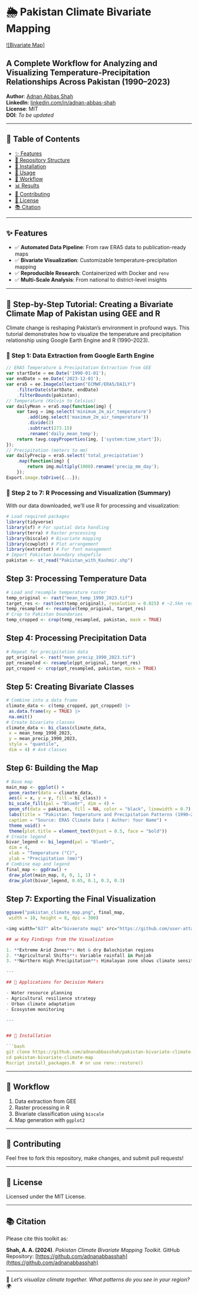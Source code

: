 
# 🌦️ Pakistan Climate Bivariate Mapping 


[![Bivariate Map]](https://github.com/adnanabbasshah/Bivariate-Map-/blob/main/bivaerate%20map1.png?raw=true)


## A Complete Workflow for Analyzing and Visualizing Temperature-Precipitation Relationships Across Pakistan (1990–2023)

**Author**: [Adnan Abbas Shah](https://github.com/adnanabbasshah)  
**LinkedIn**: [linkedin.com/in/adnan-abbas-shah](https://www.linkedin.com/in/adnan-abbas-shah/)  
**License**: MIT  
**DOI**: _To be updated_  

---

## 📌 Table of Contents

- [✨ Features](#-features)  
- [📁 Repository Structure](#-repository-structure)  
- [💾 Installation](#-installation)  
- [🚀 Usage](#-usage)  
- [🔄 Workflow](#-workflow)  
- [📊 Results](#-results)  
- [🤝 Contributing](#-contributing)  
- [🧾 License](#-license)  
- [📚 Citation](#-citation)  

---

## ✨ Features

- ✅ **Automated Data Pipeline**: From raw ERA5 data to publication-ready maps  
- ✅ **Bivariate Visualization**: Customizable temperature-precipitation mapping  
- ✅ **Reproducible Research**: Containerized with Docker and `renv`  
- ✅ **Multi-Scale Analysis**: From national to district-level insights  

---

## 🚀 Step-by-Step Tutorial: Creating a Bivariate Climate Map of Pakistan using GEE and R

Climate change is reshaping Pakistan’s environment in profound ways. This tutorial demonstrates how to visualize the temperature and precipitation relationship using Google Earth Engine and R (1990–2023).

### 🔹 Step 1: Data Extraction from Google Earth Engine
```javascript
// ERA5 Temperature & Precipitation Extraction from GEE
var startDate = ee.Date('1990-01-01');
var endDate = ee.Date('2023-12-01');
var era5 = ee.ImageCollection("ECMWF/ERA5/DAILY")
    .filterDate(startDate, endDate)
    .filterBounds(pakistan);
// Temperature (Kelvin to Celsius)
var dailyMean = era5.map(function(img) {
    var tavg = img.select('minimum_2m_air_temperature')
        .add(img.select('maximum_2m_air_temperature'))
        .divide(2)
        .subtract(273.15)
        .rename('daily_mean_temp');
    return tavg.copyProperties(img, ['system:time_start']);
});
// Precipitation (meters to mm)
var dailyPrecip = era5.select('total_precipitation')
    .map(function(img) {
        return img.multiply(1000).rename('precip_mm_day');
    });
Export.image.toDrive({...});
```

### 🔹 Step 2 to 7: R Processing and Visualization (Summary)

With our data downloaded, we'll use R for processing and visualization:
```r
# Load required packages
library(tidyverse)
library(sf) # For spatial data handling
library(terra) # Raster processing
library(biscale) # Bivariate mapping
library(cowplot) # Plot arrangement
library(extrafont) # For font management
# Import Pakistan boundary shapefile
pakistan <- st_read("Pakistan_with_Kashmir.shp")
```
## Step 3: Processing Temperature Data
```r
# Load and resample temperature raster
temp_original <- rast("mean_temp_1990_2023.tif")
target_res <- rast(ext(temp_original), resolution = 0.025) # ~2.5km resolution
temp_resampled <- resample(temp_original, target_res)
# Crop to Pakistan boundaries
temp_cropped <- crop(temp_resampled, pakistan, mask = TRUE)
```
## Step 4: Processing Precipitation Data
```r
# Repeat for precipitation data
ppt_original <- rast("mean_precip_1990_2023.tif")
ppt_resampled <- resample(ppt_original, target_res)
ppt_cropped <- crop(ppt_resampled, pakistan, mask = TRUE)
```
## Step 5: Creating Bivariate Classes
```r
# Combine into a data frame
climate_data <- c(temp_cropped, ppt_cropped) |>
 as.data.frame(xy = TRUE) |>
 na.omit()
# Create bivariate classes
climate_data <- bi_class(climate_data,
 x = mean_temp_1990_2023, 
 y = mean_precip_1990_2023,
 style = "quantile", 
 dim = 4) # 4x4 classes
```
## Step 6: Building the Map
```r
# Base map
main_map <- ggplot() +
 geom_raster(data = climate_data, 
 aes(x = x, y = y, fill = bi_class)) +
 bi_scale_fill(pal = "BlueOr", dim = 4) +
 geom_sf(data = pakistan, fill = NA, color = "black", linewidth = 0.7) +
 labs(title = "Pakistan: Temperature and Precipitation Patterns (1990–2023)",
 caption = "Source: ERA5 Climate Data | Author: Your Name") +
 theme_void() +
 theme(plot.title = element_text(hjust = 0.5, face = "bold"))
# Create legend
bivar_legend <- bi_legend(pal = "BlueOr",
 dim = 4,
 xlab = "Temperature (°C)",
 ylab = "Precipitation (mm)")
# Combine map and legend
final_map <- ggdraw() +
 draw_plot(main_map, 0, 0, 1, 1) +
 draw_plot(bivar_legend, 0.65, 0.1, 0.3, 0.3)
```
## Step 7: Exporting the Final Visualization
```r
ggsave("pakistan_climate_map.png", final_map, 
 width = 10, height = 8, dpi = 300)

<img width="637" alt="bivaerate map1" src="https://github.com/user-attachments/assets/3f4cba6a-2d7c-4dbf-a6bd-615b134c7d0f" />

## 📊 Key Findings from the Visualization

1. **Extreme Arid Zones**: Hot & dry Balochistan regions  
2. **Agricultural Shifts**: Variable rainfall in Punjab  
3. **Northern High Precipitation**: Himalayan zone shows climate sensitivity  

---

## 🧠 Applications for Decision Makers

- Water resource planning  
- Agricultural resilience strategy  
- Urban climate adaptation  
- Ecosystem monitoring  

---


## 💾 Installation

```bash
git clone https://github.com/adnanabbasshah/pakistan-bivariate-climate-map.git
cd pakistan-bivariate-climate-map
Rscript install_packages.R  # or use renv::restore()
```

---

## 🔄 Workflow

1. Data extraction from GEE  
2. Raster processing in R  
3. Bivariate classification using `biscale`  
4. Map generation with `ggplot2`  

---

## 🤝 Contributing

Feel free to fork this repository, make changes, and submit pull requests!

---

## 🧾 License

Licensed under the MIT License.

---

## 📚 Citation

Please cite this toolkit as:

**Shah, A. A. (2024)**. *Pakistan Climate Bivariate Mapping Toolkit*. GitHub Repository: [https://github.com/adnanabbasshah](https://github.com/adnanabbasshah)

---

📍 _Let’s visualize climate together. What patterns do you see in your region?_ 🌍
